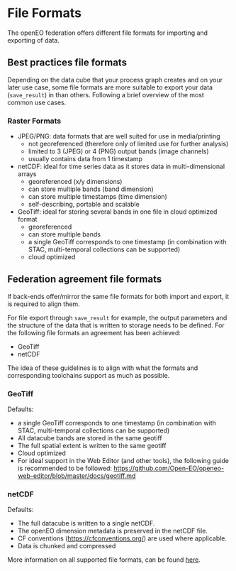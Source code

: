# File Formats

The openEO federation offers different file formats for importing and exporting of data.

## Best practices file formats
Depending on the data cube that your process graph creates and on your later use case, some file formats are more suitable to export your data (`save_result`) in than others. Following a brief overview of the most common use cases.

### Raster Formats
- JPEG/PNG: data formats that are well suited for use in media/printing
  - not georeferenced (therefore only of limited use for further analysis)
  - limited to 3 (JPEG) or 4 (PNG) output bands (image channels)
  - usually contains data from 1 timestamp
- netCDF: ideal for time series data as it stores data in multi-dimensional arrays
  - georeferenced (x/y dimensions)
  - can store multiple bands (band dimension)
  - can store multiple timestamps (time dimension)
  - self-describing, portable and scalable
- GeoTiff: ideal for storing several bands in one file in cloud optimized format
  - georeferenced
  - can store multiple bands
  - a single GeoTiff corresponds to one timestamp (in combination with STAC, multi-temporal collections can be supported)
  - cloud optimized

## Federation agreement file formats 
If back-ends offer/mirror the same file formats for both import and export, it is required to align them.

For file export through `save_result` for example, the output parameters and the structure of the data that is written to storage needs to be defined.
For the following file formats an agreement has been achieved:

- GeoTiff
- netCDF

The idea of these guidelines is to align with what the formats and corresponding toolchains support as much as possible. 

### GeoTiff
Defaults:
- a single GeoTiff corresponds to one timestamp (in combination with STAC, multi-temporal collections can be supported)
- All datacube bands are stored in the same geotiff
- The full spatial extent is written to the same geotiff
- Cloud optimized
- For ideal support in the Web Editor (and other tools), the following guide is recommended to be followed: <https://github.com/Open-EO/openeo-web-editor/blob/master/docs/geotiff.md>

### netCDF
Defaults: 
- The full datacube is written to a single netCDF.
- The openEO dimension metadata is preserved in the netCDF file. 
- CF conventions (https://cfconventions.org/) are used where applicable.
- Data is chunked and compressed

More information on all supported file formats, can be found [here](../../file-formats).